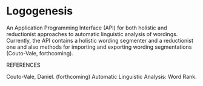 Logogenesis
===========

An Application Programming Interface (API) for both holistic and reductionist approaches to automatic linguistic analysis of wordings. Currently, the API contains a holistic wording segmenter and a reductionist one and also methods for importing and exporting wording segmentations (Couto-Vale, forthcoming).

REFERENCES

Couto-Vale, Daniel. (forthcoming) Automatic Linguistic Analysis: Word Rank.